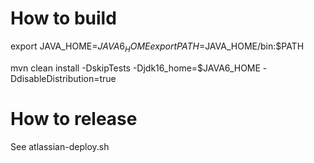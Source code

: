 How to build
============

export JAVA_HOME=$JAVA6_HOME
export PATH=$JAVA_HOME/bin:$PATH

mvn clean install -DskipTests -Djdk16_home=$JAVA6_HOME -DdisableDistribution=true

How to release
==============

See atlassian-deploy.sh